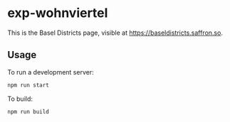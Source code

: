 # exp-wohnviertel

This is the Basel Districts page, visible at https://baseldistricts.saffron.so.

## Usage

To run a development server:

```bash
npm run start
```

To build:

```bash
npm run build
```
